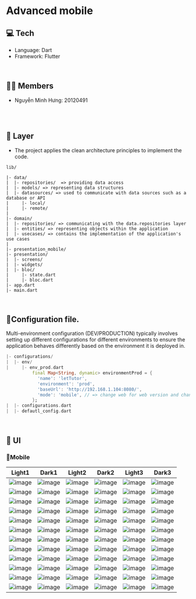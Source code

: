 # Advanced mobile


## 💻 Tech
* Language: Dart
* Framework: Flutter

<br>

## 👨‍💻 Members
* Nguyễn Minh Hưng: 20120491


<br>



<br>

## 🐼 Layer
* The project applies the clean architecture principles to implement the code.

```
lib/

|- data/
|  |- repositories/  => providing data access
|  |- models/ => representing data structures
|  |- datasources/ => used to communicate with data sources such as a database or API
|     |- local/ 
|     |- remote/ 
|
|- domain/
|  |- repositories/ => communicating with the data.repositories layer
|  |- entities/ => representing objects within the application
|  |- usecases/ => contains the implementation of the application's use cases
|
|- presentation_mobile/
|- presentation/
|  |- screens/ 
|  |- widgets/
|  |- bloc/
|     |- state.dart
|     |- bloc.dart
|- app.dart
|- main.dart

```

<br>

## 🐸Configuration file.
Multi-environment configuration (DEV/PRODUCTION) typically involves setting up different configurations for different environments to ensure the application behaves differently based on the environment it is deployed in. 
``` dart
|- configurations/
|  |- env/
|     |- env_prod.dart
          final Map<String, dynamic> environmentProd = {
            'name': 'letTutor',
            'environment': 'prod',
            'baseUrl': 'http://192.168.1.104:8080/',
            'mode': 'mobile', // => change web for web version and change to mobile for mobile version 
          };
|  |- configurations.dart 
|  |- defautl_config.dart
```

<br>


## 📱 UI

### 🐳Mobile
|  Light1 | Dark1 | Light2 | Dark2 | Light3 | Dark3 | 
|:--:|:--:|:--:|:--:|:--:|:--:|
|![image](https://github.com/nguyenminhhung2011/State_manage_stream/assets/90996598/9f75c3cf-431c-4d5e-8ca2-058d0bf6a166)|![image](https://github.com/nguyenminhhung2011/State_manage_stream/assets/90996598/cd7e1bf8-afef-4b82-b259-cf6fc835cb95)|![image](https://github.com/nguyenminhhung2011/State_manage_stream/assets/90996598/82201caf-0a9b-4bd1-9682-0ad549514e23)|![image](https://github.com/nguyenminhhung2011/State_manage_stream/assets/90996598/e349813b-df2e-4496-a9b6-e5fc81c1272f)|![image](https://github.com/nguyenminhhung2011/State_manage_stream/assets/90996598/289d83fd-dce2-441f-90cc-7c350da76041)|![image](https://github.com/nguyenminhhung2011/State_manage_stream/assets/90996598/f65803d4-f165-4982-bb83-3b0d803cda49)|
|![image](https://github.com/nguyenminhhung2011/State_manage_stream/assets/90996598/25079711-1f2a-4364-ab22-10936e440a42)|![image](https://github.com/nguyenminhhung2011/State_manage_stream/assets/90996598/43b6d7a4-b343-4d5b-bbde-edd5857ccf58)|![image](https://github.com/nguyenminhhung2011/State_manage_stream/assets/90996598/1b667e9e-24b0-4ea7-a88c-8562f171f384)|![image](https://github.com/nguyenminhhung2011/State_manage_stream/assets/90996598/a801557d-6ca1-4f10-9cfa-47cfee5844b8)|![image](https://github.com/nguyenminhhung2011/State_manage_stream/assets/90996598/05b2ea30-aad0-4403-8aa9-040e8a3baf4b)|![image](https://github.com/nguyenminhhung2011/State_manage_stream/assets/90996598/98aed20c-3d08-4220-a07d-a0c539486304)|
|![image](https://github.com/nguyenminhhung2011/State_manage_stream/assets/90996598/9975b3a2-9dc4-48c1-8917-d1ae997aaba8)|![image](https://github.com/nguyenminhhung2011/State_manage_stream/assets/90996598/cf6da043-ef10-4218-b55a-c639e6978442)|![image](https://github.com/nguyenminhhung2011/State_manage_stream/assets/90996598/fd739481-d35f-464e-9c14-3b73800ee7eb)|![image](https://github.com/nguyenminhhung2011/State_manage_stream/assets/90996598/01cc014c-9f21-41bc-9d28-c080db3a1cd1)|![image](https://github.com/nguyenminhhung2011/State_manage_stream/assets/90996598/b252b84d-e461-4e48-bc19-4785f25c2854)|![image](https://github.com/nguyenminhhung2011/State_manage_stream/assets/90996598/9bbe6b3a-ae9b-4f0c-80c6-badb2f0c0d15)|
|![image](https://github.com/nguyenminhhung2011/State_manage_stream/assets/90996598/c0d040bd-cbf2-4071-aa33-5b62c039e2f1)|![image](https://github.com/nguyenminhhung2011/State_manage_stream/assets/90996598/9338e66f-f2bd-476b-9572-d293c02d2ccb)|![image](https://github.com/nguyenminhhung2011/State_manage_stream/assets/90996598/73079cdc-0b28-4d44-bc39-38e57b24dab0)|![image](https://github.com/nguyenminhhung2011/State_manage_stream/assets/90996598/37c4426b-7882-4130-b1b0-93142c544eb6)|![image](https://github.com/nguyenminhhung2011/State_manage_stream/assets/90996598/00a156d6-a358-4571-a8e8-3bb041f1b6eb)|![image](https://github.com/nguyenminhhung2011/State_manage_stream/assets/90996598/a9f29e3b-b013-4e7e-b49d-62d595b48d26)|
|![image](https://github.com/nguyenminhhung2011/State_manage_stream/assets/90996598/f870a003-6f71-46ce-b5f0-b3505991e08a)|![image](https://github.com/nguyenminhhung2011/State_manage_stream/assets/90996598/650f482c-9a7d-4541-b962-f444d417e980)|![image](https://github.com/nguyenminhhung2011/State_manage_stream/assets/90996598/a5a67419-283f-4766-beb6-ee7f29badb90)|![image](https://github.com/nguyenminhhung2011/State_manage_stream/assets/90996598/605be0b7-0616-4cf1-8057-1c5e0bcdc9dd)|![image](https://github.com/nguyenminhhung2011/State_manage_stream/assets/90996598/fb8f25f4-5313-4fd0-b5bb-3db53eacf598)|![image](https://github.com/nguyenminhhung2011/State_manage_stream/assets/90996598/9e15dd96-0b86-45d2-9d28-13fcc3c73938)|
|![image](https://github.com/nguyenminhhung2011/State_manage_stream/assets/90996598/a7e0467f-d4cd-4b81-8fb0-3a696029a67b)|![image](https://github.com/nguyenminhhung2011/State_manage_stream/assets/90996598/a48a5323-23fd-4792-a98c-d61c0844c955)|![image](https://github.com/nguyenminhhung2011/State_manage_stream/assets/90996598/64e05dba-ebd5-4ec5-af7e-cea2d26086e5)|![image](https://github.com/nguyenminhhung2011/State_manage_stream/assets/90996598/35b0053d-6add-4edb-b230-ec416be5e502)|![image](https://github.com/nguyenminhhung2011/State_manage_stream/assets/90996598/b911d31c-47e8-448c-be57-e98520b7a591)|![image](https://github.com/nguyenminhhung2011/State_manage_stream/assets/90996598/4949d650-0455-4463-8a83-212f6bddf7a4)
|![image](https://github.com/nguyenminhhung2011/State_manage_stream/assets/90996598/2ee59c65-31ba-4b86-a130-d7ef589c489b)|![image](https://github.com/nguyenminhhung2011/State_manage_stream/assets/90996598/46647653-6c55-430c-a22c-9532cec1cafe)|![image](https://github.com/nguyenminhhung2011/State_manage_stream/assets/90996598/cbedb082-09e2-4bb9-a3c0-6e97d0134b92)|![image](https://github.com/nguyenminhhung2011/State_manage_stream/assets/90996598/3964c574-b315-4d93-9801-8c83f2d5ee69)|![image](https://github.com/nguyenminhhung2011/State_manage_stream/assets/90996598/500da338-d225-4d3a-929b-fe6cc720ab05)|![image](https://github.com/nguyenminhhung2011/State_manage_stream/assets/90996598/c46f99ed-87aa-4a50-a71a-bff5950fe5fa)|
|![image](https://github.com/nguyenminhhung2011/State_manage_stream/assets/90996598/73f8842a-ab21-4e99-900b-d037fed3f520)|![image](https://github.com/nguyenminhhung2011/State_manage_stream/assets/90996598/16ec9466-59ad-4389-85a6-4da710bd9e60)|![image](https://github.com/nguyenminhhung2011/State_manage_stream/assets/90996598/ac5e0b3f-6037-4423-8b7a-1d7c81d977cc)|![image](https://github.com/nguyenminhhung2011/State_manage_stream/assets/90996598/03328010-b173-4741-a6e9-675f0b290527)|![image](https://github.com/nguyenminhhung2011/State_manage_stream/assets/90996598/fc47774f-500a-42c2-9386-ab43f5d1de7a)|![image](https://github.com/nguyenminhhung2011/State_manage_stream/assets/90996598/2f5767f4-9d42-4972-953c-28ca75e618f1)|
|![image](https://github.com/nguyenminhhung2011/State_manage_stream/assets/90996598/545888ad-6b66-4ff6-8d74-a88166d80825)|![image](https://github.com/nguyenminhhung2011/State_manage_stream/assets/90996598/6767fc61-b8e1-4930-bb94-ca6e3b3eef10)|![image](https://github.com/nguyenminhhung2011/State_manage_stream/assets/90996598/20da7739-a0eb-4b33-a0a2-bebf35eb6e65)|![image](https://github.com/nguyenminhhung2011/State_manage_stream/assets/90996598/6e7e18e5-ce32-4870-8610-4f95ab9e698f)|![image](https://github.com/nguyenminhhung2011/State_manage_stream/assets/90996598/5bd2c7d7-42cb-45d8-8872-c34bc15437fe)|![image](https://github.com/nguyenminhhung2011/State_manage_stream/assets/90996598/2319bc4b-4d58-4410-8bde-e03a8d118953)|
|![image](https://github.com/nguyenminhhung2011/State_manage_stream/assets/90996598/429f2498-db28-4692-8a00-ff60c0c05de9)|![image](https://github.com/nguyenminhhung2011/State_manage_stream/assets/90996598/a6abb71e-470b-43c0-9844-8d0f7fa07369)|![image](https://github.com/nguyenminhhung2011/State_manage_stream/assets/90996598/8a4aa11f-fb35-4683-ab53-b2b6c7fd2090)|![image](https://github.com/nguyenminhhung2011/State_manage_stream/assets/90996598/e66661e5-4f96-4afb-89c3-992bf07351ce)|![image](https://github.com/nguyenminhhung2011/State_manage_stream/assets/90996598/25745e3e-f1f1-473b-bb6f-729f0c974779)|![image](https://github.com/nguyenminhhung2011/State_manage_stream/assets/90996598/f8a6976b-1acb-44b2-aa39-80072e5981ac)|
|![image](https://github.com/nguyenminhhung2011/State_manage_stream/assets/90996598/d535803c-d6e4-4739-aa3f-3229769cf507)|![image](https://github.com/nguyenminhhung2011/State_manage_stream/assets/90996598/fae77bd9-9f88-43c0-b426-b147ba9beef9)|![image](https://github.com/nguyenminhhung2011/State_manage_stream/assets/90996598/3b2da819-878f-4b0e-9815-85ccfd73c660)|![image](https://github.com/nguyenminhhung2011/State_manage_stream/assets/90996598/32261fc5-87cf-490d-9e43-03cb55efa31f)|![image](https://github.com/nguyenminhhung2011/State_manage_stream/assets/90996598/10ffd330-81ba-4362-aaec-1f34ceaf5e86)|![image](https://github.com/nguyenminhhung2011/State_manage_stream/assets/90996598/11db7fe9-7389-418a-b5a0-9c628788dcff)|
|![image](https://github.com/nguyenminhhung2011/State_manage_stream/assets/90996598/debb60f6-7c6f-4d04-aed7-010df77dce3c)|![image](https://github.com/nguyenminhhung2011/State_manage_stream/assets/90996598/24289526-df91-4a55-ba4e-f735c076cf83)|![image](https://github.com/nguyenminhhung2011/State_manage_stream/assets/90996598/02f7d98c-ef6d-4b06-82bc-cfe2e6b5a718)|![image](https://github.com/nguyenminhhung2011/State_manage_stream/assets/90996598/1c7156b4-f175-449a-9420-1b6783fd9b2b)|![image](https://github.com/nguyenminhhung2011/State_manage_stream/assets/90996598/16136747-1ff0-4b8d-87a7-c9d38eae25d2)|![image](https://github.com/nguyenminhhung2011/State_manage_stream/assets/90996598/fbbb1a9a-8fe3-4edd-a91f-7851801f463c)|
